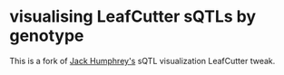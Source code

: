 # visualising LeafCutter sQTLs by genotype

This is a fork of [Jack Humphrey's](https://github.com/jackhump/sQTLviz) sQTL visualization LeafCutter tweak. 
